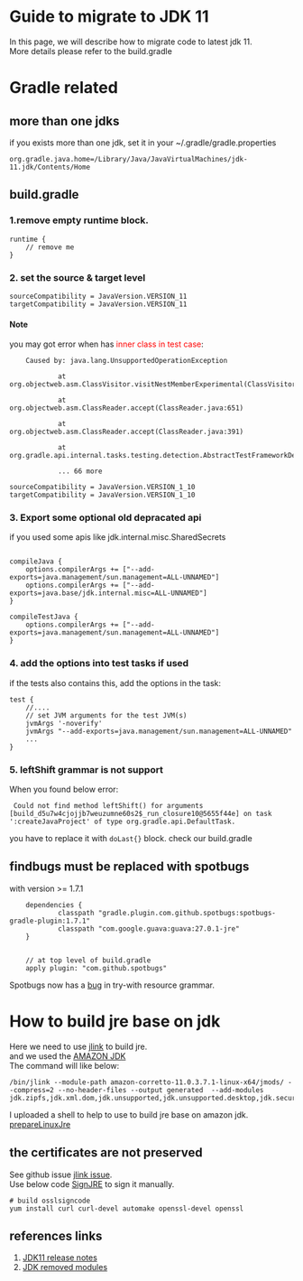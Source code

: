 # Guide to migrate to JDK 11
In this page, we will describe how to migrate code to latest jdk 11.
<br>
More details please refer to the build.gradle

# Gradle related
## more than one jdks
if you exists more than one jdk, set it in your ~/.gradle/gradle.properties
```
org.gradle.java.home=/Library/Java/JavaVirtualMachines/jdk-11.jdk/Contents/Home
```

## build.gradle
### 1.remove empty runtime block.
```
runtime {
    // remove me
}
```
### 2. set the source & target level
```
sourceCompatibility = JavaVersion.VERSION_11
targetCompatibility = JavaVersion.VERSION_11
```

#### Note 
you may got error when has <font color="red">inner class in test case</font>:
```
    Caused by: java.lang.UnsupportedOperationException

            at org.objectweb.asm.ClassVisitor.visitNestMemberExperimental(ClassVisitor.java:248)

            at org.objectweb.asm.ClassReader.accept(ClassReader.java:651)

            at org.objectweb.asm.ClassReader.accept(ClassReader.java:391)

            at org.gradle.api.internal.tasks.testing.detection.AbstractTestFrameworkDetector.classVisitor(AbstractTestFrameworkDetector.java:124)

            ... 66 more
```

```
sourceCompatibility = JavaVersion.VERSION_1_10
targetCompatibility = JavaVersion.VERSION_1_10
```


### 3. Export some optional old depracated api
if you used some apis like jdk.internal.misc.SharedSecrets
```

compileJava {
    options.compilerArgs += ["--add-exports=java.management/sun.management=ALL-UNNAMED"]
    options.compilerArgs += ["--add-exports=java.base/jdk.internal.misc=ALL-UNNAMED"]
}

compileTestJava {
    options.compilerArgs += ["--add-exports=java.management/sun.management=ALL-UNNAMED"]
}

```

### 4. add the options into test tasks if used

if the tests also contains this, add the options in the task:
```
test {
    //....
    // set JVM arguments for the test JVM(s)
    jvmArgs '-noverify'
    jvmArgs "--add-exports=java.management/sun.management=ALL-UNNAMED"
    ...
}
```

### 5. leftShift grammar is not support
When you found below error:
```
 Could not find method leftShift() for arguments [build_d5u7w4cjojjb7weuzumne60s2$_run_closure10@5655f44e] on task ':createJavaProject' of type org.gradle.api.DefaultTask.

```
you have to replace it with `doLast{}` block. check our build.gradle


## findbugs must be replaced with spotbugs
with version >= 1.7.1
```
    dependencies {
            classpath "gradle.plugin.com.github.spotbugs:spotbugs-gradle-plugin:1.7.1"
            classpath "com.google.guava:guava:27.0.1-jre"
    }
    
    
    // at top level of build.gradle
    apply plugin: "com.github.spotbugs"

```
Spotbugs now has a [bug](https://github.com/spotbugs/spotbugs/issues/493) in try-with resource grammar.


# How to build jre base on jdk
Here we need to use [jlink](https://docs.oracle.com/javase/9/tools/jlink.htm) to build jre.<br>
and we used the [AMAZON JDK](https://docs.aws.amazon.com/corretto/latest/corretto-11-ug/downloads-list.html)<br>
The command will like below:
```
/bin/jlink --module-path amazon-corretto-11.0.3.7.1-linux-x64/jmods/ --compress=2 --no-header-files --output generated  --add-modules jdk.zipfs,jdk.xml.dom,jdk.unsupported,jdk.unsupported.desktop,jdk.security.jgss,jdk.security.auth,jdk.sctp,jdk.scripting.nashorn.shell,jdk.scripting.nashorn,jdk.rmic,jdk.pack,jdk.net,jdk.naming.rmi,jdk.naming.dns,jdk.management,jdk.management.jfr,jdk.management.agent,jdk.localedata,jdk.jstatd,jdk.jsobject,jdk.jshell,jdk.jlink,jdk.jfr,jdk.jdwp.agent,jdk.jdi,jdk.jdeps,jdk.jconsole,jdk.jcmd,jdk.javadoc,jdk.jartool,jdk.internal.vm.compiler.management,jdk.internal.vm.compiler,jdk.internal.vm.ci,jdk.internal.opt,jdk.internal.le,jdk.internal.jvmstat,jdk.internal.ed,jdk.httpserver,jdk.hotspot.agent,jdk.editpad,jdk.dynalink,jdk.crypto.ec,jdk.crypto.cryptoki,jdk.compiler,jdk.charsets,jdk.attach,jdk.aot,jdk.accessibility,java.xml,java.xml.crypto,java.transaction.xa,java.sql.rowset,java.sql,java.smartcardio,java.se,java.security.sasl,java.security.jgss,java.scripting,java.rmi,java.prefs,java.net.http,java.naming,java.management.rmi,java.management,java.logging,java.instrument,java.desktop,java.datatransfer,java.compiler,java.base,

```
I uploaded a shell to help to use to build jre base on amazon jdk.
[prepareLinuxJre](prepareLinuxJre.sh)

## the certificates are not preserved
See github issue [jlink issue](https://github.com/corretto/corretto-11/issues/32).<br>
Use below code [SignJRE](src/java/SignJRE.java) to sign it manually.
```
# build osslsigncode
yum install curl curl-devel automake openssl-devel openssl
```

## references links

1. [JDK11 release notes](https://www.oracle.com/technetwork/java/javase/11-relnote-issues-5012449.html)
2. [JDK removed modules](http://openjdk.java.net/jeps/320)